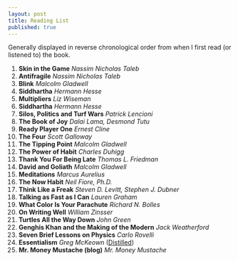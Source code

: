 ```yaml
---
layout: post
title: Reading List
published: true
---
```

Generally displayed in reverse chronological order from when I first read (or listened to) the book.
1. __Skin in the Game__ _Nassim Nicholas Taleb_
1. __Antifragile__ _Nassim Nicholas Taleb_
1. __Blink__ _Malcolm Gladwell_
1. __Siddhartha__ _Hermann Hesse_
1. __Multipliers__ _Liz Wiseman_
1. __Siddhartha__ _Hermann Hesse_
1. __Silos, Politics and Turf Wars__ _Patrick Lencioni_
1. __The Book of Joy__ _Dalai Lama, Desmond Tutu_
1. __Ready Player One__ _Ernest Cline_
1. __The Four__ _Scott Galloway_
1. __The Tipping Point__ _Malcolm Gladwell_
1. __The Power of Habit__ _Charles Duhigg_
1. __Thank You For Being Late__ _Thomas L. Friedman_
1. __David and Goliath__ _Malcolm Gladwell_
1. __Meditations__ _Marcus Aurelius_
1. __The Now Habit__ _Neil Fiore, Ph.D._
1. __Think Like a Freak__ _Steven D. Levitt, Stephen J. Dubner_
1. __Talking as Fast as I Can__ _Lauren Graham_
1. __What Color Is Your Parachute__ _Richard N. Bolles_
1. __On Writing Well__ _William Zinsser_
1. __Turtles All the Way Down__ _John Green_
1. __Genghis Khan and the Making of the Modern__ _Jack Weatherford_
1. __Seven Brief Lessons on Physics__ _Carlo Rovelli_
1. __Essentialism__ _Greg McKeown_ ([Distilled](https://essentialistindian.com/essentialism/))
1. __Mr. Money Mustache (blog)__ _Mr. Money Mustache_
